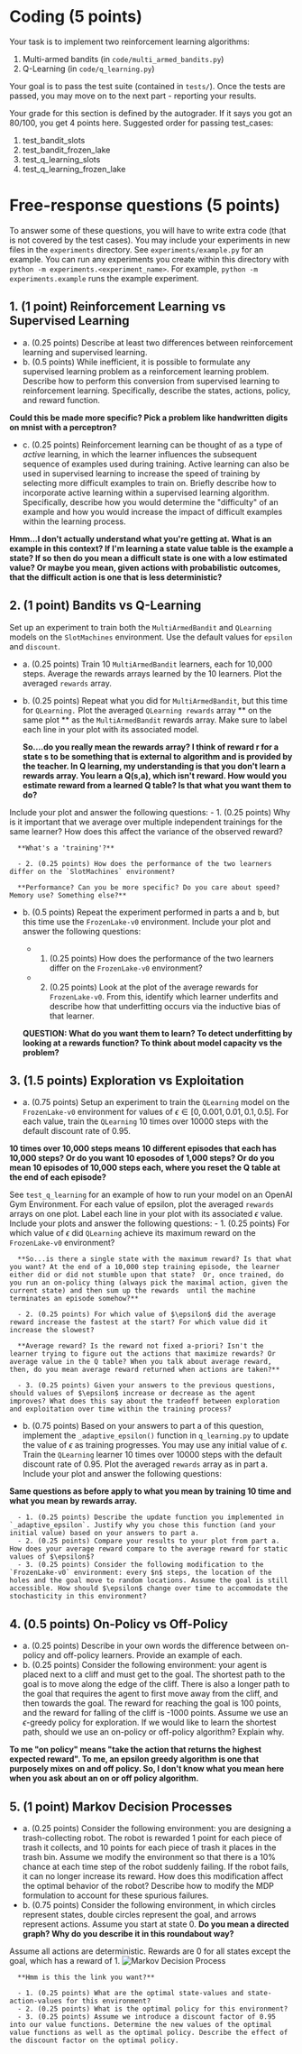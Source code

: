 # Coding (5 points)

Your task is to implement two reinforcement learning algorithms:

1.  Multi-armed bandits (in `code/multi_armed_bandits.py`)
1.  Q-Learning (in `code/q_learning.py`)

Your goal is to pass the test suite (contained in `tests/`). Once the tests are passed, you
may move on to the next part - reporting your results.

Your grade for this section is defined by the autograder. If it says you got an 80/100,
you get 4 points here. Suggested order for passing test_cases:

1. test_bandit_slots
2073. test_bandit_frozen_lake
3. test_q_learning_slots
4. test_q_learning_frozen_lake


# Free-response questions (5 points)
To answer some of these questions, you will have to write extra code (that is not covered by the test cases). You may include your experiments in new files in the `experiments` directory. See `experiments/example.py` for an example. You can run any experiments you create within this directory with `python -m experiments.<experiment_name>`. For example, `python -m experiments.example` runs the example experiment.

## 1. (1 point) Reinforcement Learning vs Supervised Learning
   - a. (0.25 points) Describe at least two differences between reinforcement learning and supervised learning.
   - b. (0.5 points) While inefficient, it is possible to formulate any supervised learning problem as a reinforcement learning problem. Describe how to perform this conversion from supervised learning to reinforcement learning. Specifically, describe the states, actions, policy, and reward function.

   **Could this be made more specific? Pick a problem like handwritten digits on mnist with a perceptron?**

   - c. (0.25 points) Reinforcement learning can be thought of as a type of _active_ learning, in which the learner influences the subsequent sequence of examples used during training. Active learning can also be used in supervised learning to increase the speed of training by selecting more difficult examples to train on. Briefly describe how to incorporate active learning within a supervised learning algorithm. Specifically, describe how you would determine the "difficulty" of an example and how you would increase the impact of difficult examples within the learning process.

   **Hmm...I don't actually understand what you're getting at. What is an example in this context? If I'm learning a state value table is the example a state? If so then do you mean a difficult state is one with a low estimated value? Or maybe you mean, given actions with probabilistic outcomes, that the difficult action is one that is less deterministic?**

## 2. (1 point) Bandits vs Q-Learning
Set up an experiment to train both the `MultiArmedBandit` and `QLearning` models on the `SlotMachines` environment. Use the default values for `epsilon` and `discount`.
   - a. (0.25 points)  Train 10  `MultiArmedBandit` learners, each for 10,000 steps. Average the rewards arrays learned by the 10 learners. Plot the averaged `rewards` array.
 
   - b. (0.25 points) Repeat what you did for `MultiArmedBandit`, but this time for `QLearning.` Plot the averaged  `QLearning rewards` array ** on the same plot ** as the `MultiArmedBandit` rewards array. Make sure to label each line in your plot with its associated model. 

      **So....do you really mean the rewards array? I think of reward r for a state s to be something that is external to algorithm and is provided by the teacher. In Q learning, my understanding is that you don't learn a rewards array. You learn a Q(s,a), which isn't reward.  How would you estimate reward from a learned Q table? Is that what you want them to do?** 
   
   Include your plot and answer the following questions:
      - 1. (0.25 points) Why is it important that we average over multiple independent trainings for the same learner? How does this affect the variance of the observed reward?

      **What's a 'training'?**

      - 2. (0.25 points) How does the performance of the two learners differ on the `SlotMachines` environment?

      **Performance? Can you be more specific? Do you care about speed? Memory use? Something else?**

   - b. (0.5 points) Repeat the experiment performed in parts a and b, but this time use the `FrozenLake-v0` environment. Include your plot and answer the following questions:
      - 1. (0.25 points) How does the performance of the two learners differ on the `FrozenLake-v0` environment?
      - 2. (0.25 points) Look at the plot of the average rewards for `FrozenLake-v0`. From this,   identify which learner underfits and describe how that underfitting occurs via the inductive bias of that learner.

      **QUESTION: What do you want them to learn? To detect underfitting by looking at a rewards function? To think about model capacity vs the problem?**

## 3. (1.5 points) Exploration vs Exploitation
   - a. (0.75 points) Setup an experiment to train the `QLearning` model on the `FrozenLake-v0` environment for values of $\epsilon \in [0, 0.001, 0.01, 0.1, 0.5]$. For each value, train the `QLearning` 10 times over 10000 steps with the default discount rate of 0.95. 
   
   **10 times over 10,000 steps means 10 different episodes that each has 10,000 steps? Or do you want 10 eposodes of 1,000 steps? Or do you mean 10 episodes of 10,000 steps each, where you reset the Q table at the end of each episode?**
   
   See `test_q_learning` for an example of how to run your model on an OpenAI Gym Environment. For each value of epsilon, plot the averaged `rewards` arrays on one plot. Label each line in your plot with its associated $\epsilon$ value. Include your plots and answer the following questions:
      - 1. (0.25 points) For which value of $\epsilon$ did `QLearning` achieve its maximum reward on the `FrozenLake-v0` environment?

      **So...is there a single state with the maximum reward? Is that what you want? At the end of a 10,000 step training episode, the learner either did or did not stumble upon that state?  Or, once trained, do you run an on-policy thing (always pick the maximal action, given the current state) and then sum up the rewards  until the machine terminates an episode somehow?**

      - 2. (0.25 points) For which value of $\epsilon$ did the average reward increase the fastest at the start? For which value did it increase the slowest?

      **Average reward? Is the reward not fixed a-priori? Isn't the learner trying to figure out the actions that maximize rewards? Or average value in the Q table? When you talk about average reward, then, do you mean average reward returned when actions are taken?**

      - 3. (0.25 points) Given your answers to the previous questions, should values of $\epsilon$ increase or decrease as the agent improves? What does this say about the tradeoff between exploration and exploitation over time within the training process?
   - b. (0.75 points) Based on your answers to part a of this question, implement the `_adaptive_epsilon()` function in `q_learning.py` to update the value of $\epsilon$ as training progresses. You may use any initial value of $\epsilon$. Train the `QLearning` learner 10 times over 10000 steps with the default discount rate of 0.95. Plot the averaged `rewards` array as in part a. Include your plot and answer the following questions:

   **Same questions as before apply to what you mean by training 10 time and what you mean by rewards array.**

      - 1. (0.25 points) Describe the update function you implemented in `_adaptive_epsilon`. Justify why you chose this function (and your initial value) based on your answers to part a.
      - 2. (0.25 points) Compare your results to your plot from part a. How does your average reward compare to the average reward for static values of $\epsilon$?
      - 3. (0.25 points) Consider the following modification to the `FrozenLake-v0` environment: every $n$ steps, the location of the holes and the goal move to random locations. Assume the goal is still accessible. How should $\epsilon$ change over time to accommodate the stochasticity in this environment?

## 4. (0.5 points) On-Policy vs Off-Policy
   - a. (0.25 points) Describe in your own words the difference between on-policy and off-policy learners. Provide an example of each.
   - b. (0.25 points) Consider the following environment: your agent is placed next to a cliff and must get to the goal. The shortest path to the goal is to move along the edge of the cliff. There is also a longer path to the goal that requires the agent to first move away from the cliff, and then towards the goal. The reward for reaching the goal is 100 points, and the reward for falling of the cliff is -1000 points. Assume we use an $\epsilon$-greedy policy for exploration. If we would like to learn the shortest path, should we use an on-policy or off-policy algorithm? Explain why.

   **To me "on policy" means "take the action that returns the highest expected reward". To me, an epsilon greedy algorithm is one that purposely mixes on and off policy. So, I don't know what you mean here when you ask about an on or off policy algorithm.**

## 5. (1 point) Markov Decision Processes
   - a. (0.25 points) Consider the following environment: you are designing a trash-collecting robot. The robot is rewarded 1 point for each piece of trash it collects, and 10 points for each piece of trash it places in the trash bin. Assume we modify the environment so that there is a 10% chance at each time step of the robot suddenly failing. If the robot fails, it can no longer increase its reward. How does this modification affect the optimal behavior of the robot? Describe how to modify the MDP formulation to account for these spurious failures.
   - b. (0.75 points) Consider the following environment, in which circles represent states, double circles represent the goal, and arrows represent actions. Assume you start at state 0. 
   **Do you mean a directed graph? Why do you describe it in this roundabout way?**
   
   Assume all actions are deterministic. Rewards are 0 for all states except the goal, which has a reward of 1.
      ![Markov Decision Process](https://github.com/NUCS349/hw8-reinforcement-learning-maxrmorrison/blob/master/images/mdp.png "Markov Decision Process")

      **Hmm is this the link you want?**
      
      - 1. (0.25 points) What are the optimal state-values and state-action-values for this environment?
      - 2. (0.25 points) What is the optimal policy for this environment?
      - 3. (0.25 points) Assume we introduce a discount factor of 0.95 into our value functions. Determine the new values of the optimal value functions as well as the optimal policy. Describe the effect of the discount factor on the optimal policy.
